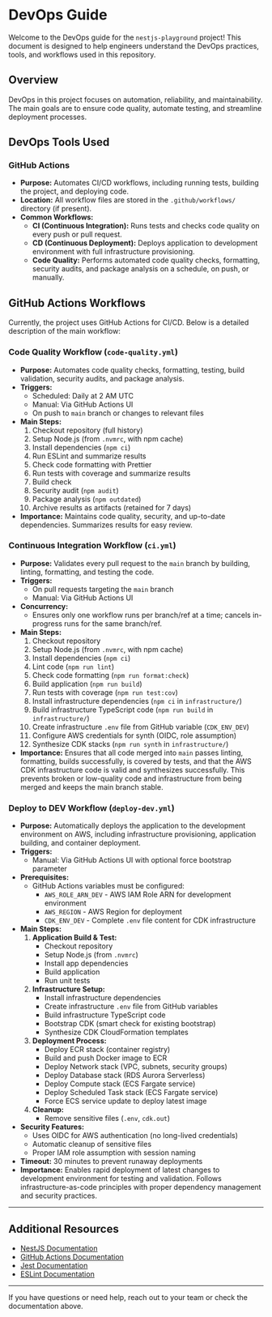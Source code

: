 # DevOps Guide

Welcome to the DevOps guide for the `nestjs-playground` project! This document is designed to help engineers understand the DevOps practices, tools, and workflows used in this repository.

## Overview

DevOps in this project focuses on automation, reliability, and maintainability. The main goals are to ensure code quality, automate testing, and streamline deployment processes.

## DevOps Tools Used

### GitHub Actions

- **Purpose:** Automates CI/CD workflows, including running tests, building the project, and deploying code.
- **Location:** All workflow files are stored in the `.github/workflows/` directory (if present).
- **Common Workflows:**
  - **CI (Continuous Integration):** Runs tests and checks code quality on every push or pull request.
  - **CD (Continuous Deployment):** Deploys application to development environment with full infrastructure provisioning.
  - **Code Quality:** Performs automated code quality checks, formatting, security audits, and package analysis on a schedule, on push, or manually.

## GitHub Actions Workflows

Currently, the project uses GitHub Actions for CI/CD. Below is a detailed description of the main workflow:

### Code Quality Workflow (`code-quality.yml`)

- **Purpose:** Automates code quality checks, formatting, testing, build validation, security audits, and package analysis.
- **Triggers:**
  - Scheduled: Daily at 2 AM UTC
  - Manual: Via GitHub Actions UI
  - On push to `main` branch or changes to relevant files
- **Main Steps:**
  1. Checkout repository (full history)
  2. Setup Node.js (from `.nvmrc`, with npm cache)
  3. Install dependencies (`npm ci`)
  4. Run ESLint and summarize results
  5. Check code formatting with Prettier
  6. Run tests with coverage and summarize results
  7. Build check
  8. Security audit (`npm audit`)
  9. Package analysis (`npm outdated`)
  10. Archive results as artifacts (retained for 7 days)
- **Importance:** Maintains code quality, security, and up-to-date dependencies. Summarizes results for easy review.

### Continuous Integration Workflow (`ci.yml`)

- **Purpose:** Validates every pull request to the `main` branch by building, linting, formatting, and testing the code.
- **Triggers:**
  - On pull requests targeting the `main` branch
  - Manual: Via GitHub Actions UI
- **Concurrency:**
  - Ensures only one workflow runs per branch/ref at a time; cancels in-progress runs for the same branch/ref.
- **Main Steps:**
  1. Checkout repository
  2. Setup Node.js (from `.nvmrc`, with npm cache)
  3. Install dependencies (`npm ci`)
  4. Lint code (`npm run lint`)
  5. Check code formatting (`npm run format:check`)
  6. Build application (`npm run build`)
  7. Run tests with coverage (`npm run test:cov`)
  8. Install infrastructure dependencies (`npm ci` in `infrastructure/`)
  9. Build infrastructure TypeScript code (`npm run build` in `infrastructure/`)
  10. Create infrastructure `.env` file from GitHub variable (`CDK_ENV_DEV`)
  11. Configure AWS credentials for synth (OIDC, role assumption)
  12. Synthesize CDK stacks (`npm run synth` in `infrastructure/`)
- **Importance:** Ensures that all code merged into `main` passes linting, formatting, builds successfully, is covered by tests, and that the AWS CDK infrastructure code is valid and synthesizes successfully. This prevents broken or low-quality code and infrastructure from being merged and keeps the main branch stable.

### Deploy to DEV Workflow (`deploy-dev.yml`)

- **Purpose:** Automatically deploys the application to the development environment on AWS, including infrastructure provisioning, application building, and container deployment.
- **Triggers:**
  - Manual: Via GitHub Actions UI with optional force bootstrap parameter
- **Prerequisites:**
  - GitHub Actions variables must be configured:
    - `AWS_ROLE_ARN_DEV` - AWS IAM Role ARN for development environment
    - `AWS_REGION` - AWS Region for deployment
    - `CDK_ENV_DEV` - Complete `.env` file content for CDK infrastructure
- **Main Steps:**
  1. **Application Build & Test:**
     - Checkout repository
     - Setup Node.js (from `.nvmrc`)
     - Install app dependencies
     - Build application
     - Run unit tests
  2. **Infrastructure Setup:**
     - Install infrastructure dependencies
     - Create infrastructure `.env` file from GitHub variables
     - Build infrastructure TypeScript code
     - Bootstrap CDK (smart check for existing bootstrap)
     - Synthesize CDK CloudFormation templates
  3. **Deployment Process:**
     - Deploy ECR stack (container registry)
     - Build and push Docker image to ECR
     - Deploy Network stack (VPC, subnets, security groups)
     - Deploy Database stack (RDS Aurora Serverless)
     - Deploy Compute stack (ECS Fargate service)
     - Deploy Scheduled Task stack (ECS Fargate service)
     - Force ECS service update to deploy latest image
  4. **Cleanup:**
     - Remove sensitive files (`.env`, `cdk.out`)
- **Security Features:**
  - Uses OIDC for AWS authentication (no long-lived credentials)
  - Automatic cleanup of sensitive files
  - Proper IAM role assumption with session naming
- **Timeout:** 30 minutes to prevent runaway deployments
- **Importance:** Enables rapid deployment of latest changes to development environment for testing and validation. Follows infrastructure-as-code principles with proper dependency management and security practices.

---

## Additional Resources

- [NestJS Documentation](https://docs.nestjs.com/)
- [GitHub Actions Documentation](https://docs.github.com/en/actions)
- [Jest Documentation](https://jestjs.io/)
- [ESLint Documentation](https://eslint.org/)

---

If you have questions or need help, reach out to your team or check the documentation above.
